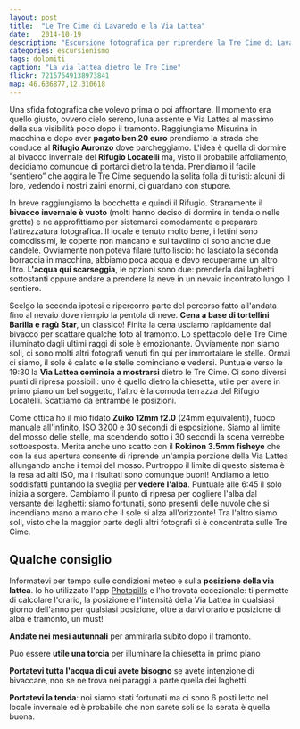 ```yaml
---
layout: post
title:  "Le Tre Cime di Lavaredo e la Via Lattea"
date:   2014-10-19
description: "Escursione fotografica per riprendere la Tre Cime di Lavaredo con dietro la via lattea, consigli e qualche informazione sulla tecnica di ripresa"
categories: escursionismo
tags: dolomiti
caption: "La via lattea dietro le Tre Cime"
flickr: 72157649138973841
map: 46.636877,12.310618
---
```


Una sfida fotografica che volevo prima o poi affrontare. Il momento era quello giusto, ovvero cielo sereno, luna assente e Via Lattea al massimo della sua visibilità poco dopo il tramonto. Raggiungiamo Misurina in macchina e dopo aver **pagato ben 20 euro** prendiamo la strada che conduce al **Rifugio Auronzo** dove parcheggiamo. L'idea è quella di dormire al bivacco invernale del **Rifugio Locatelli** ma, visto il probabile affollamento, decidiamo comunque di portarci dietro la tenda. Prendiamo il facile “sentiero” che aggira le Tre Cime seguendo la solita folla di turisti: alcuni di loro, vedendo i nostri zaini enormi, ci guardano con stupore.

In breve raggiungiamo la bocchetta e quindi il Rifugio. Stranamente il **bivacco invernale è vuoto** (molti hanno deciso di dormire in tenda o nelle grotte) e ne approfittiamo per sistemarci comodamente e preparare l'attrezzatura fotografica. Il locale è tenuto molto bene, i lettini sono comodissimi, le coperte non mancano e sul tavolino ci sono anche due candele. Ovviamente non poteva filare tutto liscio: ho lasciato la seconda borraccia in macchina, abbiamo poca acqua e devo recuperarne un altro litro. **L'acqua qui scarseggia**, le opzioni sono due: prenderla dai laghetti sottostanti oppure andare a prendere la neve in un nevaio incontrato lungo il sentiero.

Scelgo la seconda ipotesi e ripercorro parte del percorso fatto all'andata fino al nevaio dove riempio la pentola di neve. **Cena a base di tortellini Barilla e ragù Star**, un classico! Finita la cena usciamo rapidamente dal bivacco per scattare qualche foto al tramonto. Lo spettacolo delle Tre Cime illuminato dagli ultimi raggi di sole è emozionante. Ovviamente non siamo soli, ci sono molti altri fotografi venuti fin qui per immortalare le stelle. Ormai ci siamo, il sole è calato e le stelle cominciano e vedersi. Puntuale verso le 19:30 la **Via Lattea comincia a mostrarsi** dietro le Tre Cime. Ci sono diversi punti di ripresa possibili: uno è quello dietro la chiesetta, utile per avere in primo piano un bel soggetto, l'altro è la comoda terrazza del Rifugio Locatelli. Scattiamo da entrambe le posizioni.

Come ottica ho il mio fidato **Zuiko 12mm f2.0** (24mm equivalenti), fuoco manuale all'infinito, ISO 3200 e 30 secondi di esposizione. Siamo al limite del mosso delle stelle, ma scendendo sotto i 30 secondi la scena verrebbe sottoesposta. Merita anche uno scatto con il **Rokinon 3.5mm fisheye** che con la sua apertura consente di riprende un'ampia porzione della Via Lattea allungando anche i tempi del mosso. Purtroppo il limite di questo sistema è la resa ad alti ISO, ma i risultati sono comunque buoni! Andiamo a letto soddisfatti puntando la sveglia per **vedere l'alba**. Puntuale alle 6:45 il solo inizia a sorgere. Cambiamo il punto di ripresa per cogliere l'alba dal versante dei laghetti: siamo fortunati, sono presenti delle nuvole che si incendiano mano a mano che il sole si alza all'orizzonte! Tra l'altro siamo soli, visto che la maggior parte degli altri fotografi si è concentrata sulle Tre Cime. 

## Qualche consiglio

Informatevi per tempo sulle condizioni meteo e sulla **posizione della via lattea**. Io ho utilizzato l'app [Photopills](http://www.photopills.com "Sito di Photopills") e l'ho trovata eccezionale: ti permette di calcolare l'orario, la posizione e l'intensità della Via Lattea in qualsiasi giorno dell'anno per qualsiasi posizione, oltre a darvi orario e posizione di alba e tramonto, un must!

**Andate nei mesi autunnali** per ammirarla subito dopo il tramonto.

Può essere **utile una torcia** per illuminare la chiesetta in primo piano

**Portatevi tutta l'acqua di cui avete bisogno** se avete intenzione di bivaccare, non se ne trova nei paraggi a parte quella dei laghetti

**Portatevi la tenda**: noi siamo stati fortunati ma ci sono 6 posti letto nel locale invernale ed è probabile che non sarete soli se la serata è quella buona.